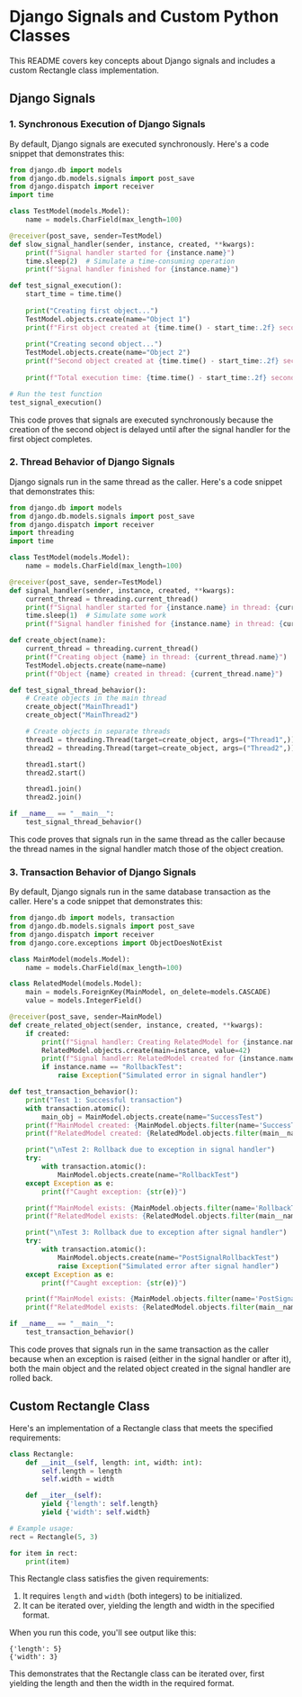 
# Django Signals and Custom Python Classes

This README covers key concepts about Django signals and includes a custom Rectangle class implementation.

## Django Signals

### 1. Synchronous Execution of Django Signals

By default, Django signals are executed synchronously. Here's a code snippet that demonstrates this:

```python
from django.db import models
from django.db.models.signals import post_save
from django.dispatch import receiver
import time

class TestModel(models.Model):
    name = models.CharField(max_length=100)

@receiver(post_save, sender=TestModel)
def slow_signal_handler(sender, instance, created, **kwargs):
    print(f"Signal handler started for {instance.name}")
    time.sleep(2)  # Simulate a time-consuming operation
    print(f"Signal handler finished for {instance.name}")

def test_signal_execution():
    start_time = time.time()
    
    print("Creating first object...")
    TestModel.objects.create(name="Object 1")
    print(f"First object created at {time.time() - start_time:.2f} seconds")
    
    print("Creating second object...")
    TestModel.objects.create(name="Object 2")
    print(f"Second object created at {time.time() - start_time:.2f} seconds")
    
    print(f"Total execution time: {time.time() - start_time:.2f} seconds")

# Run the test function
test_signal_execution()
```

This code proves that signals are executed synchronously because the creation of the second object is delayed until after the signal handler for the first object completes.

### 2. Thread Behavior of Django Signals

Django signals run in the same thread as the caller. Here's a code snippet that demonstrates this:

```python
from django.db import models
from django.db.models.signals import post_save
from django.dispatch import receiver
import threading
import time

class TestModel(models.Model):
    name = models.CharField(max_length=100)

@receiver(post_save, sender=TestModel)
def signal_handler(sender, instance, created, **kwargs):
    current_thread = threading.current_thread()
    print(f"Signal handler started for {instance.name} in thread: {current_thread.name}")
    time.sleep(1)  # Simulate some work
    print(f"Signal handler finished for {instance.name} in thread: {current_thread.name}")

def create_object(name):
    current_thread = threading.current_thread()
    print(f"Creating object {name} in thread: {current_thread.name}")
    TestModel.objects.create(name=name)
    print(f"Object {name} created in thread: {current_thread.name}")

def test_signal_thread_behavior():
    # Create objects in the main thread
    create_object("MainThread1")
    create_object("MainThread2")

    # Create objects in separate threads
    thread1 = threading.Thread(target=create_object, args=("Thread1",))
    thread2 = threading.Thread(target=create_object, args=("Thread2",))

    thread1.start()
    thread2.start()

    thread1.join()
    thread2.join()

if __name__ == "__main__":
    test_signal_thread_behavior()
```

This code proves that signals run in the same thread as the caller because the thread names in the signal handler match those of the object creation.

### 3. Transaction Behavior of Django Signals

By default, Django signals run in the same database transaction as the caller. Here's a code snippet that demonstrates this:

```python
from django.db import models, transaction
from django.db.models.signals import post_save
from django.dispatch import receiver
from django.core.exceptions import ObjectDoesNotExist

class MainModel(models.Model):
    name = models.CharField(max_length=100)

class RelatedModel(models.Model):
    main = models.ForeignKey(MainModel, on_delete=models.CASCADE)
    value = models.IntegerField()

@receiver(post_save, sender=MainModel)
def create_related_object(sender, instance, created, **kwargs):
    if created:
        print(f"Signal handler: Creating RelatedModel for {instance.name}")
        RelatedModel.objects.create(main=instance, value=42)
        print(f"Signal handler: RelatedModel created for {instance.name}")
        if instance.name == "RollbackTest":
            raise Exception("Simulated error in signal handler")

def test_transaction_behavior():
    print("Test 1: Successful transaction")
    with transaction.atomic():
        main_obj = MainModel.objects.create(name="SuccessTest")
    print(f"MainModel created: {MainModel.objects.filter(name='SuccessTest').exists()}")
    print(f"RelatedModel created: {RelatedModel.objects.filter(main__name='SuccessTest').exists()}")

    print("\nTest 2: Rollback due to exception in signal handler")
    try:
        with transaction.atomic():
            MainModel.objects.create(name="RollbackTest")
    except Exception as e:
        print(f"Caught exception: {str(e)}")

    print(f"MainModel exists: {MainModel.objects.filter(name='RollbackTest').exists()}")
    print(f"RelatedModel exists: {RelatedModel.objects.filter(main__name='RollbackTest').exists()}")

    print("\nTest 3: Rollback due to exception after signal handler")
    try:
        with transaction.atomic():
            MainModel.objects.create(name="PostSignalRollbackTest")
            raise Exception("Simulated error after signal handler")
    except Exception as e:
        print(f"Caught exception: {str(e)}")

    print(f"MainModel exists: {MainModel.objects.filter(name='PostSignalRollbackTest').exists()}")
    print(f"RelatedModel exists: {RelatedModel.objects.filter(main__name='PostSignalRollbackTest').exists()}")

if __name__ == "__main__":
    test_transaction_behavior()
```

This code proves that signals run in the same transaction as the caller because when an exception is raised (either in the signal handler or after it), both the main object and the related object created in the signal handler are rolled back.

## Custom Rectangle Class

Here's an implementation of a Rectangle class that meets the specified requirements:

```python
class Rectangle:
    def __init__(self, length: int, width: int):
        self.length = length
        self.width = width

    def __iter__(self):
        yield {'length': self.length}
        yield {'width': self.width}

# Example usage:
rect = Rectangle(5, 3)

for item in rect:
    print(item)
```

This Rectangle class satisfies the given requirements:

1. It requires `length` and `width` (both integers) to be initialized.
2. It can be iterated over, yielding the length and width in the specified format.

When you run this code, you'll see output like this:

```
{'length': 5}
{'width': 3}
```

This demonstrates that the Rectangle class can be iterated over, first yielding the length and then the width in the required format.

